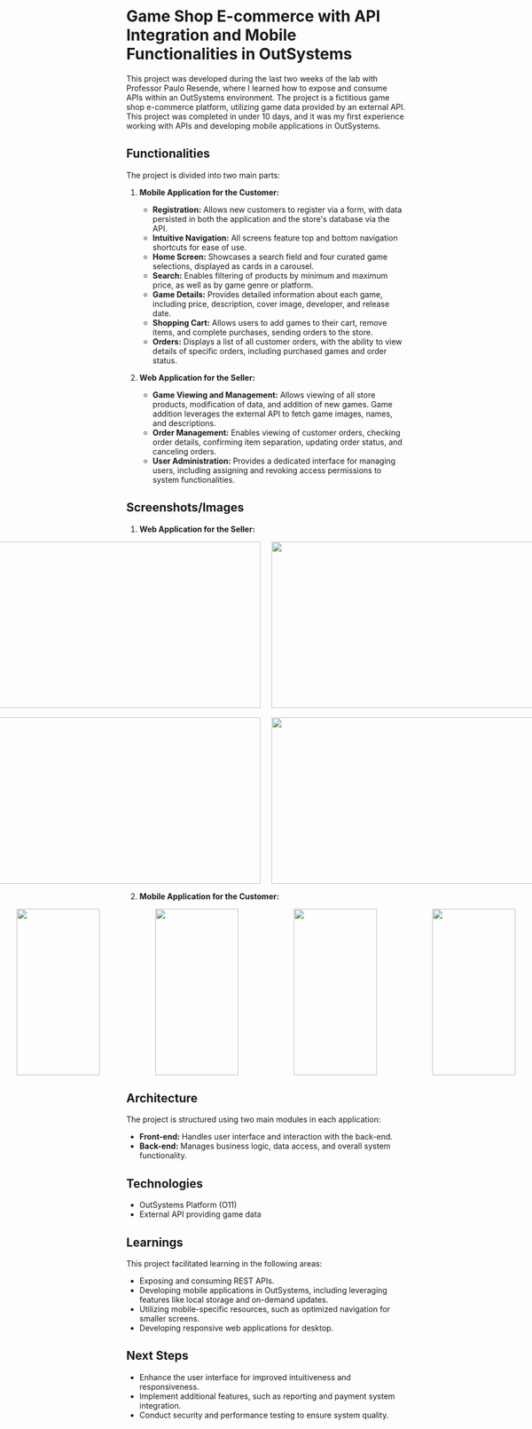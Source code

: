 # Game Shop E-commerce with API Integration and Mobile Functionalities in OutSystems

This project was developed during the last two weeks of the lab with Professor Paulo Resende, where I learned how to expose and consume APIs within an OutSystems environment. The project is a fictitious game shop e-commerce platform, utilizing game data provided by an external API. This project was completed in under 10 days, and it was my first experience working with APIs and developing mobile applications in OutSystems.

## Functionalities

The project is divided into two main parts:

1.  **Mobile Application for the Customer:**

    *   **Registration:** Allows new customers to register via a form, with data persisted in both the application and the store's database via the API.
    *   **Intuitive Navigation:** All screens feature top and bottom navigation shortcuts for ease of use.
    *   **Home Screen:** Showcases a search field and four curated game selections, displayed as cards in a carousel.
    *   **Search:** Enables filtering of products by minimum and maximum price, as well as by game genre or platform.
    *   **Game Details:** Provides detailed information about each game, including price, description, cover image, developer, and release date.
    *   **Shopping Cart:** Allows users to add games to their cart, remove items, and complete purchases, sending orders to the store.
    *   **Orders:** Displays a list of all customer orders, with the ability to view details of specific orders, including purchased games and order status.

2.  **Web Application for the Seller:**

    *   **Game Viewing and Management:** Allows viewing of all store products, modification of data, and addition of new games. Game addition leverages the external API to fetch game images, names, and descriptions.
    *   **Order Management:** Enables viewing of customer orders, checking order details, confirming item separation, updating order status, and canceling orders.
    *   **User Administration:** Provides a dedicated interface for managing users, including assigning and revoking access permissions to system functionalities.

## Screenshots/Images

1.  **Web Application for the Seller:**

<p align="center">
  <div style="display: flex; justify-content: center; gap: 20px; align-items: center;">
    <img src="path/to/your-image1.png" width="500" height="300" style="object-fit: cover;" />
    <img src="path/to/your-image2.png" width="500" height="300" style="object-fit: cover;" />
  </div>
  <br>
  <div style="display: flex; justify-content: center; gap: 20px; align-items: center;">
    <img src="path/to/your-image3.png" width="500" height="300" style="object-fit: cover;" />
    <img src="path/to/your-image4.png" width="500" height="300" style="object-fit: cover;" />
  </div>
</p>

2.  **Mobile Application for the Customer:**

<p align="center">
  <div style="display: flex; justify-content: center; gap: 100px; align-items: center;">
    <img src="path/to/your-image5.png" width="150" height="300" style="object-fit: cover;" />
    <img src="path/to/your-image6.png" width="150" height="300" style="object-fit: cover;" />
    <img src="path/to/your-image7.png" width="150" height="300" style="object-fit: cover;" />
    <img src="path/to/your-image8.png" width="150" height="300" style="object-fit: cover;" /> 
  </div>
</p>

## Architecture

The project is structured using two main modules in each application:

*   **Front-end:** Handles user interface and interaction with the back-end.
*   **Back-end:** Manages business logic, data access, and overall system functionality.

## Technologies

*   OutSystems Platform (O11)
*   External API providing game data

## Learnings

This project facilitated learning in the following areas:

*   Exposing and consuming REST APIs.
*   Developing mobile applications in OutSystems, including leveraging features like local storage and on-demand updates.
*   Utilizing mobile-specific resources, such as optimized navigation for smaller screens.
*   Developing responsive web applications for desktop.

## Next Steps

*   Enhance the user interface for improved intuitiveness and responsiveness.
*   Implement additional features, such as reporting and payment system integration.
*   Conduct security and performance testing to ensure system quality.

